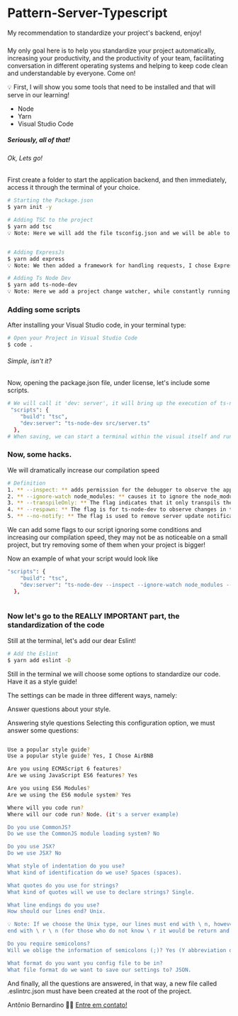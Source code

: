 # Pattern-Server-Typescript
 My recommendation to standardize your project's backend, enjoy!


### 
My only goal here is to help you standardize your project automatically, increasing your productivity, and the productivity of your team, facilitating conversation in different operating systems and helping to keep code clean and understandable by everyone. Come on!


💡 First, I will show you some tools that need to be installed and that will serve in our learning!

  - Node
  - Yarn
  - Visual Studio Code

##### Seriously, all of that!
###### Ok, Lets go!


First create a folder to start the application backend, and then immediately, access it through the terminal of your choice.

```bash
# Starting the Package.json
$ yarn init -y

# Adding TSC to the project
$ yarn add tsc
💡 Note: Here we will add the file tsconfig.json and we will be able to convert all Typescript code into Javascript


# Adding ExpressJs
$ yarn add express
💡 Note: We then added a framework for handling requests, I chose ExpressJs

# Adding Ts Node Dev
$ yarn add ts-node-dev
💡 Note: Here we add a project change watcher, while constantly running the server

```

### Adding some scripts
After installing your Visual Studio code, in your terminal type:

```bash
# Open your Project in Visual Studio Code
$ code .

```
###### Simple, isn't it?

Now, opening the package.json file, under license, let's include some scripts.

```bash
# We will call it 'dev: server', it will bring up the execution of ts-node-dev on top of our server.js file
 "scripts": {
    "build": "tsc",
    "dev:server": "ts-node-dev src/server.ts"
  },
# When saving, we can start a terminal within the visual itself and run the command 'yarn dev:server'


```
### Now, some hacks.

We will dramatically increase our compilation speed

```bash
# Definition
1. ** --inspect: ** adds permission for the debugger to observe the application.
2. ** --ignore-watch node_modules: ** causes it to ignore the node_modules folder when executing the project
3. ** --transpileOnly: ** The flag indicates that it only transpils the code and does not check whether it is right or wrong.
4. ** --respawn: ** The flag is for ts-node-dev to observe changes in the code, to transpile and auto-reload the application.
5. ** --no-notify: ** The flag is used to remove server update notifications from the node.
```
We can add some flags to our script ignoring some conditions and increasing our compilation speed, they may not be as noticeable on a small project, but try removing some of them when your project is bigger!

Now an example of what your script would look like

```bash
"scripts": {
    "build": "tsc",
    "dev:server": "ts-node-dev --inspect --ignore-watch node_modules --transpileOnly src/server.ts"
  },
  
```
### Now let's go to the REALLY IMPORTANT part, the standardization of the code

Still at the terminal, let's add our dear Eslint!

```bash
# Add the Eslint
$ yarn add eslint -D

```
Still in the terminal we will choose some options to standardize our code.
Have it as a style guide!

The settings can be made in three different ways, namely:

Answer questions about your style.

Answering style questions
Selecting this configuration option, we must answer some questions:

```bash

Use a popular style guide?
Use a popular style guide? Yes, I Chose AirBNB

Are you using ECMAScript 6 features?
Are we using JavaScript ES6 features? Yes

Are you using ES6 Modules?
Are we using the ES6 module system? Yes

Where will you code run?
Where will our code run? Node. (it's a server example)

Do you use CommonJS?
Do we use the CommonJS module loading system? No

Do you use JSX?
Do we use JSX? No

What style of indentation do you use?
What kind of identification do we use? Spaces (spaces).

What quotes do you use for strings?
What kind of quotes will we use to declare strings? Single.

What line endings do you use?
How should our lines end? Unix.

💡 Note: If we choose the Unix type, our lines must end with \ n, however, when we choose Windows they must 
end with \ r \ n (for those who do not know \ r it would be return and \ n would be line).

Do you require semicolons?
Will we oblige the information of semicolons (;)? Yes (Y abbreviation of yes).

What format do you want you config file to be in?
What file format do we want to save our settings to? JSON.
```
And finally, all the questions are answered, in that way, a new file called .eslintrc.json must have been created at the root of the project.

Antônio Bernardino 👋🏽 [Entre em contato!](https://www.linkedin.com/in/tony-silva/)

